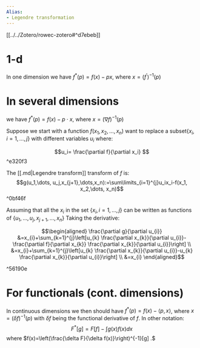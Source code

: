 ```yaml
---
Alias:
- Legendre transformation
---
```

[[../../Zotero/rowec-zotero#^d7ebeb]]

# 1-d
In one dimension we have $f^{*}(p)=f(x)-p x$, where $x=\left(f^{\prime}\right)^{-1}(p)$

# In several dimensions 
we have $f^{*}(p)=f(x)-p \cdot x$, where $x=(\nabla f)^{-1}(p)$

Suppose we start with a function $f (x_1, x_2,\dots, x_n)$ want to replace a subset$\left\{x_i, i = 1,\dots, j\right\}$ with different variables $u_i$ where:

$$u_i= \frac{\partial f}{\partial x_i} $$ ^e320f3

The [[.md|Legendre transform]] transform of $f$ is:
 $$g(u_1,\dots, u_j,x_{j+1},\dots,x_n):=\sum\limits_{i=1}^{j}u_ix_i-f(x_1, x_2,\dots, x_n)$$ ^0bf46f
 
 Assuming that all the $x_i$ in the set $\left\{x_i, i = 1,\dots , j\right\}$ can be written as functions of $\left\{u_1,\dots, u_j,x_{j+1},\dots,x_n\right\}$
 Taking the derivative:
 
 $$\begin{aligned}
\frac{\partial g}{\partial u_{i}} &=x_{i}+\sum_{k=1}^{j}\left[u_{k} \frac{\partial x_{k}}{\partial u_{i}}-\frac{\partial f}{\partial x_{k}} \frac{\partial x_{k}}{\partial u_{i}}\right] \\
&=x_{i}+\sum_{k=1}^{j}\left[u_{k} \frac{\partial x_{k}}{\partial u_{i}}-u_{k} \frac{\partial x_{k}}{\partial u_{i}}\right] \\
&=x_{i}
\end{aligned}$$

^56190e
# For functionals (cont. dimensions)
In continuous dimensions we then should have $f^{*}(p)=f(x)-\langle p, x\rangle$, where $x=(\delta f)^{-1}(p)$ with $\delta f$
being the functional derivative of $f$.
In other notation:
$$
F^{*}[g]=F[f]-\int g(x) f(x) d x
$$
where $f(x)=\left(\frac{\delta F}{\delta f(x)}\right)^{-1}[g] .$


